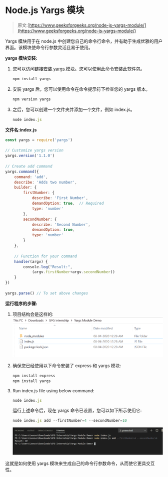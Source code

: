 # Node.js Yargs 模块

> 原文:[https://www.geeksforgeeks.org/node-js-yargs-module/](https://www.geeksforgeeks.org/node-js-yargs-module/)

Yargs 模块用于在 node.js 中创建您自己的命令行命令，并有助于生成优雅的用户界面。该模块使命令行参数灵活且易于使用。

**yargs 模块安装:**

1.  您可以访问链接[安装 yargs 模块](https://www.npmjs.com/package/yargs)。您可以使用此命令安装此软件包。

    ```js
    npm install yargs
    ```

2.  安装 yargs 后，您可以使用命令在命令提示符下检查您的 yargs 版本。

    ```js
    npm version yargs
    ```

3.  之后，您可以创建一个文件夹并添加一个文件，例如 index.js。

    ```js
    node index.js
    ```

**文件名:index.js**

```js
const yargs = require('yargs')

// Customize yargs version
yargs.version('1.1.0')

// Create add command
yargs.command({
    command: 'add',
    describe: 'Adds two number',
    builder: {
        firstNumber: {
            describe: 'First Number',
            demandOption: true,  // Required
            type: 'number'     
        },
        secondNumber: {  
            describe: 'Second Number',
            demandOption: true,
            type: 'number'
        }
    },

    // Function for your command
    handler(argv) {
        console.log("Result:", 
            (argv.firstNumber+argv.secondNumber))
    }
})

yargs.parse() // To set above changes
```

**运行程序的步骤:**

1.  项目结构会是这样的:
    ![project structure](img/7f11aa84d396f64cea346ed675e7c45b.png)
2.  确保您已经使用以下命令安装了 express 和 yargs 模块:

    ```js
    npm install express
    npm install yargs
    ```

3.  Run index.js file using below command:

    ```js
    node index.js
    ```

    运行上述命令后，现在 yargs 命令已设置，您可以如下所示使用它:

    ```js
    node index.js add --firstNumber=4 --secondNumber=10
    ```

    ![Output of above command](img/b61ec9d8772192018c6dce4ef16615e8.png)

这就是如何使用 yargs 模块来生成自己的命令行参数命令，从而使它更具交互性。